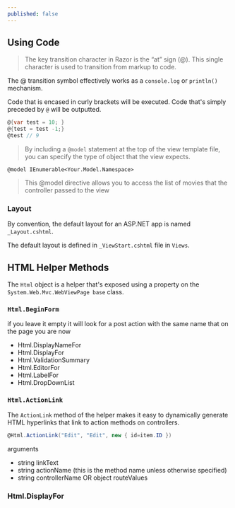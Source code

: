 ```yaml
---
published: false
---
```


## Using Code

> The key transition character in Razor is the “at” sign (@). This single character is used to transition from markup to code.


The @ transition symbol effectively works as a `console.log` or `println()` mechanism.

Code that is encased in curly brackets will be executed. Code that's simply preceded by `@` will be outputted.

```csharp
@{var test = 10; }
@{test = test -1;}
@test // 9
```





> By including a `@model` statement at the top of the view template file, you can specify the type of object that the view expects.

`@model IEnumerable<Your.Model.Namespace>`

> This @model directive allows you to access the list of movies that the controller passed to the view

###  Layout

By convention, the default layout for an ASP.NET app is named `_Layout.cshtml`.

The default layout is defined in `_ViewStart.cshtml` file in `Views`.

 
## HTML Helper Methods

The `Html` object is a helper that's exposed using a property on the `System.Web.Mvc.WebViewPage base` class. 

### `Html.BeginForm`

if you leave it empty it will look for a post action with the same name that on the page you are now

- Html.DisplayNameFor
- Html.DisplayFor
- Html.ValidationSummary
- Html.EditorFor
- Html.LabelFor
- Html.DropDownList





### `Html.ActionLink`

The `ActionLink` method of the helper makes it easy to dynamically generate HTML hyperlinks that link to action methods on controllers. 

```csharp
@Html.ActionLink("Edit", "Edit", new { id=item.ID }) 
```
arguments
- string linkText
- string actionName (this is the method name unless otherwise specified)
- string controllerName OR object routeValues

### Html.DisplayFor
